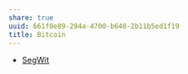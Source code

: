 ```yaml
---
share: true
uuid: 661f0e89-294a-4700-b640-2b11b5ed1f19
title: Bitcoin
---
```

* [SegWit](/b49d524c-d04d-48bb-9440-20fc2af95bc0)